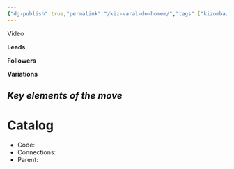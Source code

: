 ```yaml
---
{"dg-publish":true,"permalink":"/kiz-varal-do-homem/","tags":["kizomba/step","todo"],"created":"2025-01-29T15:16:07.988-05:00","updated":"2025-01-29T15:16:15.446-05:00"}
---
```



Video

**Leads**

**Followers**

**Variations**

*Key elements of the move*
- 

# Catalog

- Code: 
- Connections: 
- Parent: 